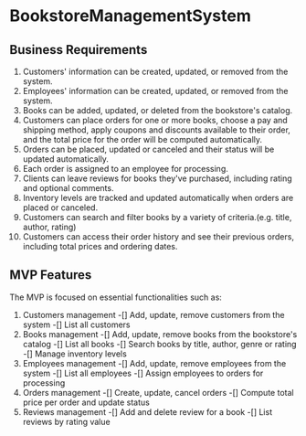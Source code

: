 # BookstoreManagementSystem

## Business Requirements

1. Customers' information can be created, updated, or removed from the system.
2. Employees' information can be created, updated, or removed from the system.
3. Books can be added, updated, or deleted from the bookstore's catalog.
4. Customers can place orders for one or more books, choose a pay and shipping method, apply coupons and discounts available to their order, and the total price for the order will be computed automatically.
5. Orders can be placed, updated or canceled and their status will be updated automatically.
6. Each order is assigned to an employee for processing.
7. Clients can leave reviews for books they've purchased, including rating and optional comments.
8. Inventory levels are tracked and updated automatically when orders are placed or canceled.
9. Customers can search and filter books by a variety of criteria.(e.g. title, author, rating)
10. Customers can access their order history and see their previous orders, including total prices and ordering dates.

## MVP Features
The MVP is focused on essential functionalities such as:

1. Customers management 
    -[] Add, update, remove customers from the system
    -[] List all customers
2. Books management
    -[] Add, update, remove books from the bookstore's catalog
    -[] List all books
    -[] Search books by title, author, genre or rating
    -[] Manage inventory levels
3. Employees management
    -[] Add, update, remove employees from the system
    -[] List all employees
    -[] Assign employees to orders for processing
4. Orders management
    -[] Create, update, cancel orders
    -[] Compute total price per order and update status
5. Reviews management
    -[] Add and delete review for a book
    -[] List reviews by rating value
    
    



